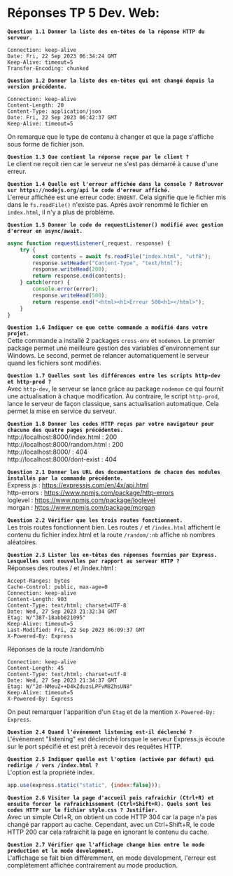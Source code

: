 # Réponses TP 5 Dev. Web:

**`Question 1.1 Donner la liste des en-têtes de la réponse HTTP du serveur.`**
```
Connection: keep-alive
Date: Fri, 22 Sep 2023 06:34:24 GMT
Keep-Alive: timeout=5
Transfer-Encoding: chunked
```

**`Question 1.2 Donner la liste des en-têtes qui ont changé depuis la version précédente.`**
```
Connection: keep-alive
Content-Length: 20
Content-Type: application/json
Date: Fri, 22 Sep 2023 06:42:37 GMT
Keep-Alive: timeout=5
```
On remarque que le type de contenu à changer et que la page s'affiche sous forme de fichier json.

**`Question 1.3 Que contient la réponse reçue par le client ?`**\
Le client ne reçoit rien car le serveur ne s'est pas démarré à cause d'une erreur.

**`Question 1.4 Quelle est l'erreur affichée dans la console ? Retrouver sur https://nodejs.org/api le code d'erreur affiché.`**\
L'erreur affichée est une erreur code: `ENOENT`. Cela signifie que le fichier mis dans le `fs.readFile()` n'existe pas.
Après avoir renommé le fichier en `index.html`, il n'y a plus de problème.

**`Question 1.5 Donner le code de requestListener() modifié avec gestion d'erreur en async/await.`**
```js
async function requestListener(_request, response) {
	try {
		const contents = await fs.readFile("index.html", "utf8");
		response.setHeader("Content-Type", "text/html");
		response.writeHead(200);
		return response.end(contents);
	} catch(error) {
		console.error(error);
		response.writeHead(500);
		return response.end("<html><h1>Erreur 500<h1></html>");
	}
}
```

**`Question 1.6 Indiquer ce que cette commande a modifié dans votre projet.`**\
Cette commande a installé 2 packages `cross-env` et `nodemon`.
Le premier package permet une meilleure gestion des variables d'environnement sur Windows.
Le second, permet de relancer automatiquement le serveur quand les fichiers sont modifiés.

**`Question 1.7 Quelles sont les différences entre les scripts http-dev et http-prod ?`**\
Avec `http-dev`, le serveur se lance grâce au package `nodemon` ce qui fournit une actualisation à chaque modification.
Au contraire, le script `http-prod`, lance le serveur de façon classique, sans actualisation automatique. Cela permet la mise en service du serveur.

**`Question 1.8 Donner les codes HTTP reçus par votre navigateur pour chacune des quatre pages précédentes.`**\
http://localhost:8000/index.html : 200\
http://localhost:8000/random.html : 200\
http://localhost:8000/ : 404\
http://localhost:8000/dont-exist : 404

**`Question 2.1 Donner les URL des documentations de chacun des modules installés par la commande précédente.`**\
Express.js : https://expressjs.com/en/4x/api.html \
http-errors : https://www.npmjs.com/package/http-errors \
loglevel : https://www.npmjs.com/package/loglevel \
morgan : https://www.npmjs.com/package/morgan

**`Question 2.2 Vérifier que les trois routes fonctionnent.`**\
Les trois routes fonctionnent bien. 
Les routes `/` et `/index.html` affichent le contenu du fichier index.html et la route `/random/:nb` affiche `nb` nombres aléatoires.

**`Question 2.3 Lister les en-têtes des réponses fournies par Express. Lesquelles sont nouvelles par rapport au serveur HTTP ?`**\
Réponses des routes / et /index.html :
```
Accept-Ranges: bytes
Cache-Control: public, max-age=0
Connection: keep-alive
Content-Length: 903
Content-Type: text/html; charset=UTF-8
Date: Wed, 27 Sep 2023 21:32:34 GMT
Etag: W/"387-18abb821095"
Keep-Alive: timeout=5
Last-Modified: Fri, 22 Sep 2023 06:09:37 GMT
X-Powered-By: Express
```
Réponses de la route /random/nb
```
Connection: keep-alive
Content-Length: 45
Content-Type: text/html; charset=utf-8
Date: Wed, 27 Sep 2023 21:34:37 GMT
Etag: W/"2d-NMeuZ++D4kZduzsLPFvM8ZhsUN8"
Keep-Alive: timeout=5
X-Powered-By: Express
```
On peut remarquer l'apparition d'un `Etag` et de la mention `X-Powered-By: Express`.

**`Question 2.4 Quand l'événement listening est-il déclenché ?`**\
L'événement "listening" est déclenché lorsque le serveur Express.js écoute sur le port spécifié et est prêt à recevoir des requêtes HTTP.

**`Question 2.5 Indiquer quelle est l'option (activée par défaut) qui redirige / vers /index.html ?`**\
L'option est la propriété index.
```js
app.use(express.static("static", {index:false}));
```

**`Question 2.6 Visiter la page d'accueil puis rafraichir (Ctrl+R) et ensuite forcer le rafraichissement (Ctrl+Shift+R). Quels sont les codes HTTP sur le fichier style.css ? Justifier.`**\
Avec un simple Ctrl+R, on obtient un code HTTP 304 car la page n'a pas changé par rapport au cache.
Cependant, avec un Ctrl+Shift+R, le code HTTP 200 car cela rafraichit la page en ignorant le contenu du cache.

**`Question 2.7 Vérifier que l'affichage change bien entre le mode production et le mode development.`**\
L'affichage se fait bien différemment, en mode development, l'erreur est complètement affichée contrairement au mode production.
